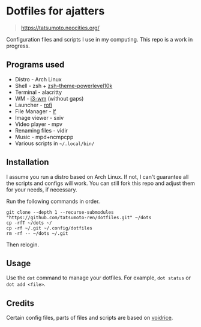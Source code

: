 # Dotfiles for ajatters

> https://tatsumoto.neocities.org/

Configuration files and scripts I use in my computing.
This repo is a work in progress.

## Programs used

* Distro - Arch Linux
* Shell - zsh + [zsh-theme-powerlevel10k](https://archlinux.org/packages/community/x86_64/zsh-theme-powerlevel10k/)
* Terminal - alacritty
* WM - [i3-wm](https://archlinux.org/packages/community/x86_64/i3-wm/) (without gaps)
* Launcher - [rofi](https://archlinux.org/packages/community/x86_64/rofi/)
* File Manager - [lf](https://github.com/gokcehan/lf)
* Image viewer - sxiv
* Video player - mpv
* Renaming files - vidir
* Music - mpd+ncmpcpp
* Various scripts in `~/.local/bin/`

## Installation

I assume you run a distro based on Arch Linux.
If not, I can't guarantee all the scripts and configs will work.
You can still fork this repo and adjust them for your needs, if necessary.

Run the following commands in order.

```
git clone --depth 1 --recurse-submodules "https://github.com/tatsumoto-ren/dotfiles.git" ~/dots
cp -rfT ~/dots ~/
cp -rf ~/.git ~/.config/dotfiles
rm -rf -- ~/dots ~/.git
```

Then relogin.

## Usage

Use the `dot` command to manage your dotfiles.
For example, `dot status` or `dot add <file>`.

## Credits

Certain config files, parts of files and scripts are based on
[voidrice](https://github.com/LukeSmithxyz/voidrice).

